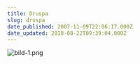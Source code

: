 ```yaml
---
title: Druspa
slug: druspa
date_published: 2007-11-09T22:06:17.000Z
date_updated: 2018-08-22T09:39:04.000Z
---
```


![bild-1.png](//picdump.thafaker.de/2007/11/bild-1.png)
